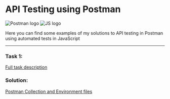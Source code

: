 # API Testing using Postman
![Postman logo](https://img.shields.io/badge/Postman-090909?style=for-the-badge&logo=postman)
![JS logo](https://img.shields.io/badge/JavaScript-090909?style=for-the-badge&logo=JavaScript)

Here you can find some examples of my solutions to API testing in Postman using automated tests in JavaScript

---

### Task 1:

[Full task description](https://github.com/kangash/Postman/blob/main/Task%201/Task%201%20Description.txt)

### Solution:
[Postman Collection and Environment files](https://github.com/kangash/Postman/tree/main/Task%201)
